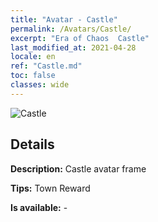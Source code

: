 ```yaml
---
title: "Avatar - Castle"
permalink: /Avatars/Castle/
excerpt: "Era of Chaos  Castle"
last_modified_at: 2021-04-28
locale: en
ref: "Castle.md"
toc: false
classes: wide
---
```

 ![Castle](/images/a/avatarFrame_11.png)

## Details

 **Description:** Castle avatar frame 

 **Tips:** Town Reward 

 **Is available:**  - 

